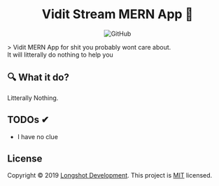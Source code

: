<!-- Title -->
<h1 align="center">Vidit Stream MERN App 👋</h1>
<!-- Badges -->
<p align="center">
  <img alt="GitHub" src="https://img.shields.io/github/license/longshotdev/vidit-stream"/>
</p>
> Vidit MERN App for shit you probably wont care about. <br/> It will litterally do nothing to help you

## 🔍 What it do?

Litterally Nothing.

## TODOs ✔

- I have no clue

## License

Copyright © 2019 [Longshot Development](https://github.com/longshotdev).
This project is [MIT](https://github.com/longshotdev/vidit-stream/blob/master/LICENSE) licensed.
